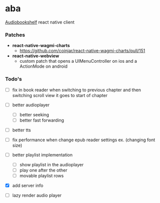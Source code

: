 # aba
[Audiobookshelf](https://github.com/advplyr/audiobookshelf) react native client


### Patches
- **react-native-wagmi-charts**
    - https://github.com/coinjar/react-native-wagmi-charts/pull/151
- **react-native-webview**
    - custom patch that opens a UIMenuController on ios and a ActionMode on android

### Todo's
- [ ] fix in book reader when switching to previous chapter and then switching scroll view it goes to start of chapter

- [ ] better audioplayer
    - [ ] better seeking
    - [ ] better fast forwarding

- [ ] better tts

- [ ] fix performance when change epub reader settings ex. (changing font size)

- [ ] better playlist implementation
    - [ ] show playlist in the audioplayer
    - [ ] play one after the other
    - [ ] movable playlist rows

- [x] add server info
- [ ] lazy render audio player





